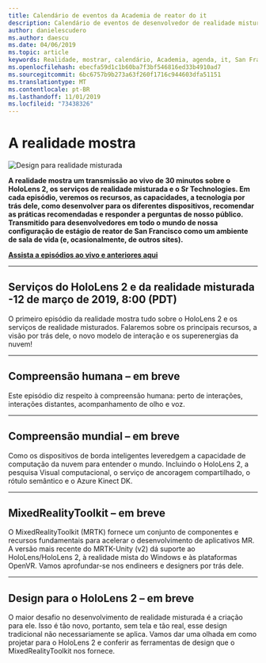 ```yaml
---
title: Calendário de eventos da Academia de reator do it
description: Calendário de eventos de desenvolvedor de realidade misturada no reator em São Francisco.
author: danielescudero
ms.author: daescu
ms.date: 04/06/2019
ms.topic: article
keywords: Realidade, mostrar, calendário, Academia, agenda, it, San Francisco, reator
ms.openlocfilehash: ebecfa59d1c1b60ba7f3bf546816ed33b4910ad7
ms.sourcegitcommit: 6bc6757b9b273a63f260f1716c944603dfa51151
ms.translationtype: MT
ms.contentlocale: pt-BR
ms.lasthandoff: 11/01/2019
ms.locfileid: "73438326"
---
```

# <a name="the-realities-show"></a>A realidade mostra
![Design para realidade misturada](images/therealitiesshow.jpg)

**A realidade mostra um transmissão ao vivo de 30 minutos sobre o HoloLens 2, os serviços de realidade misturada e o Sr Technologies. Em cada episódio, veremos os recursos, as capacidades, a tecnologia por trás dele, como desenvolver para os diferentes dispositivos, recomendar as práticas recomendadas e responder a perguntas de nosso público. Transmitido para desenvolvedores em todo o mundo de nossa configuração de estágio de reator de San Francisco como um ambiente de sala de vida (e, ocasionalmente, de outros sites).**

**[Assista a episódios ao vivo e anteriores aqui](https://aka.ms/trs)**
___

## <a name="hololens-2-and-mixed-reality-services---march-12-2019-8-am-pdt"></a>**Serviços do HoloLens 2 e da realidade misturada** -12 de março de 2019, 8:00 (PDT)
O primeiro episódio da realidade mostra tudo sobre o HoloLens 2 e os serviços de realidade misturados. Falaremos sobre os principais recursos, a visão por trás dele, o novo modelo de interação e os superenergias da nuvem!

___

## <a name="human-understanding---coming-soon"></a>**Compreensão humana** – em breve
Este episódio diz respeito à compreensão humana: perto de interações, interações distantes, acompanhamento de olho e voz.

___
## <a name="world-understanding---coming-soon"></a>**Compreensão mundial** – em breve
Como os dispositivos de borda inteligentes leveredgem a capacidade de computação da nuvem para entender o mundo. Incluindo o HoloLens 2, a pesquisa Visual computacional, o serviço de ancoragem compartilhado, o rótulo semântico e o Azure Kinect DK.

___
## <a name="mixedrealitytoolkit---coming-soon"></a>**MixedRealityToolkit** – em breve
O MixedRealityToolkit (MRTK) fornece um conjunto de componentes e recursos fundamentais para acelerar o desenvolvimento de aplicativos MR. A versão mais recente do MRTK-Unity (v2) dá suporte ao HoloLens/HoloLens 2, à realidade mista do Windows e às plataformas OpenVR. Vamos aprofundar-se nos endineers e designers por trás dele.

___
## <a name="designing-for-hololens-2---coming-soon"></a>**Design para o HoloLens 2** – em breve
O maior desafio no desenvolvimento de realidade misturada é a criação para ele. Isso é tão novo, portanto, sem tela e tão real, esse design tradicional não necessariamente se aplica. Vamos dar uma olhada em como projetar para o HoloLens 2 e conferir as ferramentas de design que o MixedRealityToolkit nos fornece.


